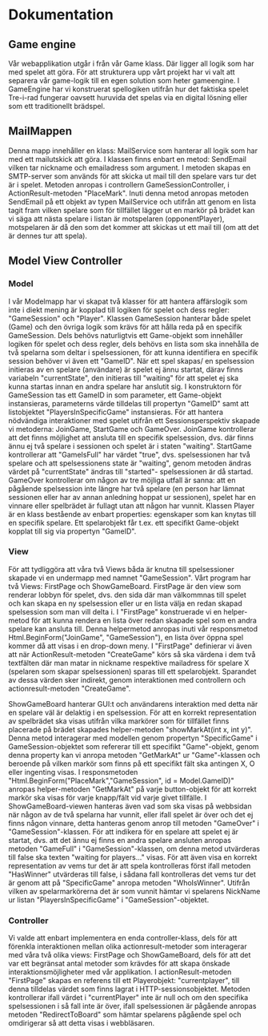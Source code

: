 # Dokumentation
## Game engine
Vår webapplikation utgår i från vår Game klass. Där ligger all logik som har med spelet att göra. För att strukturera upp vårt projekt har vi valt att separera vår game-logik till en egen solution som heter gameengine. I GameEngine har vi konstruerat spellogiken utifrån hur det faktiska spelet Tre-i-rad fungerar oavsett huruvida det spelas via en digital lösning eller som ett traditionellt brädspel. 

## MailMappen
Denna mapp innehåller en klass: MailService som hanterar all logik som har med ett mailutskick att göra. I klassen finns enbart en metod: SendEmail vilken tar nickname och emailadress som argument. I metoden skapas en SMTP-server som används för att skicka ut mail till den spelare vars tur det är i spelet. Metoden anropas i controllern GameSessionController, i ActionResult-metoden "PlaceMark". Inuti denna metod anropas metoden SendEmail på ett objekt av typen MailService och utifrån att genom en lista tagit fram vilken spelare som för tillfället lägger ut en markör på brädet kan vi säga att nästa spelare i listan är motspelaren (opponentPlayer), motspelaren är då den som det kommer att skickas ut ett mail till (om att det är dennes tur att spela).

## Model View Controller
### Model
I vår Modelmapp har vi skapat två klasser för att hantera affärslogik som inte i diekt mening är kopplad till logiken för spelet och dess regler: "GameSession" och "Player". Klassen GameSession hanterar både spelet (Game) och den övriga logik som krävs för att hålla reda på en specifik GameSession. Dels behövs naturligtvis ett Game-objekt som innehåller logiken för spelet och dess regler, dels behövs en lista som ska innehålla de två spelarna som deltar i spelsessionen, för att kunna identifiera en specifik session behöver vi även ett "GameID". När ett spel skapas/ en spelsession initieras av en spelare (användare) är spelet ej ännu startat, därav finns variabeln "currentState", den initieras till "waiting" för att spelet ej ska kunna startas innan en andra spelare har anslutit sig. I konstruktorn för GameSession tas ett GameID in som parameter, ett Game-objekt instansieras, parameterns värde tilldelas till propertyn "GameID" samt att listobjektet "PlayersInSpecificGame" instansieras. 
För att hantera nödvändiga interaktioner med spelet utifrån ett Sessionsperspektiv skapade vi metoderna: JoinGame, StartGame och GameOver. JoinGame kontrollerar att det finns möjlighet att ansluta till en specifik spelsession, dvs. där finns ännu ej två spelare i sessionen och spelet är i staten "waiting". StartGame kontrollerar att "GameIsFull" har värdet "true", dvs. spelsessionen har två spelare och att spelsessionens state är "waiting", genom metoden ändras värdet på "currentState" ändras till "started"- spelsessionen är då startad. 
GameOver kontrollerar om någon av tre möjliga utfall är sanna: att en pågående spelsession inte längre har två spelare (en person har lämnat sessionen eller har av annan anledning hoppat ur sessionen), spelet har en vinnare eller spelbrädet är fullagt utan att någon har vunnit. 
Klassen Player är en klass bestående av enbart properties: egenskaper som kan knytas till en specifik spelare. Ett spelarobjekt får t.ex. ett specifikt Game-objekt kopplat till sig via propertyn "GameID". 

### View
För att tydliggöra att våra två Views båda är knutna till spelsessioner skapade vi en undermapp med namnet "GameSession". Vårt program har två Views: FirstPage och ShowGameBoard. 
FirstPage är den view som renderar lobbyn för spelet, dvs. den sida där man välkommnas till spelet och kan skapa en ny spelsession eller ur en lista välja en redan skapad spelsession som man vill delta i. I "FirstPage" konstruerade vi en helper-metod för att kunna rendera en lista över redan skapade spel som en andra spelare kan ansluta till. Denna helpermetod anropas inuti vår responsmetod Html.BeginForm("JoinGame", "GameSession"), en lista över öppna spel kommer då att visas i en drop-down meny. I "FirstPage" definierar vi även att när ActionResult-metoden "CreateGame" körs så ska värdena i dem två textfälten där man matar in nickname respektive mailadress för spelare X (spelaren som skapar spelsessionen) sparas till ett spelarobjekt. Sparandet av dessa värden sker indirekt, genom interaktionen med controllern och actionresult-metoden "CreateGame".

ShowGameBoard hanterar GUI:t och användarens interaktion med detta när en spelare väl är delaktig i en spelsession. För att en korrekt representation av spelbrädet ska visas utifrån vilka markörer som för tillfället finns placerade på brädet skapades helper-metoden "showMarkAt(int x, int y)". Denna metod interagerar med modellen genom propertyn "SpecificGame" i GameSession-objektet som refererar till ett specifikt "Game"-objekt, genom denna property kan vi anropa metoden "GetMarkAt" ur "Game"-klassen och beroende på vilken markör som finns på ett specifikt fält ska antingen X, O eller ingenting visas. I responsmetoden "Html.BeginForm("PlaceMark","GameSession", id = Model.GameID)" anropas helper-metoden "GetMarkAt" på varje button-objekt för att korrekt markör ska visas för varje knapp/fält vid varje givet tillfälle. I ShowGameBoard-viewen hanteras även vad som ska visas på webbsidan när någon av de två spelarna har vunnit, eller ifall spelet är över och det ej finns någon vinnare, detta hanteras genom anrop till metoden "GameOver" i "GameSession"-klassen. För att indikera för en spelare att spelet ej är startat, dvs. att det ännu ej finns en andra spelare ansluten anropas metoden "GameFull" i "GameSession"-klassen, om denna metod utvärderas till false ska texten "waiting for players..." visas. För att även visa en korrekt representation av vems tur det är att spela kontrolleras först ifall metoden "HasWinner" utvärderas till false, i sådana fall kontrolleras det vems tur det är genom att på "SpecificGame" anropa metoden "WhoIsWinner". Utifrån vilken av spelarmarkörerna det är som vunnit hämtar vi spelarens NickName ur listan "PlayersInSpecificGame" i "GameSession"-objektet. 
		
		
### Controller 
Vi valde att enbart implementera en enda controller-klass, dels för att förenkla interaktionen mellan olika actionresult-metoder som interagerar med våra två olika views: FirstPage och ShowGameBoard, dels för att det var ett begränsat antal metoder som krävdes för att skapa önskade interaktionsmöjligheter med vår applikation. I actionResult-metoden "FirstPage" skapas en referens till ett Playerobjekt: "currentplayer", till denna tilldelas värdet som finns lagrat i HTTP-sessionsobjektet. Metoden kontrollerar ifall värdet i "currentPlayer" inte är null och om den specifika spelsessionen i så fall inte är över, ifall spelsessionen är pågående anropas metoden "RedirectToBoard" som hämtar spelarens pågående spel och omdirigerar så att detta visas i webbläsaren. 
